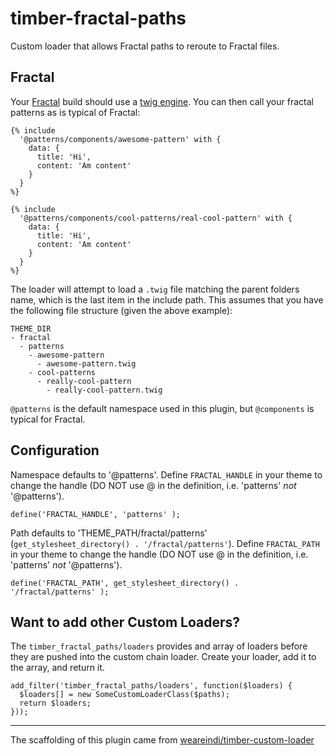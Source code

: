# timber-fractal-paths

Custom loader that allows Fractal paths to reroute to Fractal files.

## Fractal

Your [Fractal](https://fractal.build/) build should use a [twig
engine](https://github.com/frctl/twig). You can then call your fractal patterns as is
typical of Fractal:

```
{% include
  '@patterns/components/awesome-pattern' with {
    data: {
      title: 'Hi',
      content: 'Am content'
    }
  }
%}

{% include
  '@patterns/components/cool-patterns/real-cool-pattern' with {
    data: {
      title: 'Hi',
      content: 'Am content'
    }
  }
%}
```

The loader will attempt to load a `.twig` file matching the parent folders name, which is
the last item in the include path. This
assumes that you have the following file structure (given the above example):

```
THEME_DIR
- fractal
  - patterns
    - awesome-pattern
      - awesome-pattern.twig
    - cool-patterns
      - really-cool-pattern
        - really-cool-pattern.twig
```

`@patterns` is the default namespace used in this plugin, but `@components` is typical for Fractal.

## Configuration

Namespace defaults to '@patterns'. Define `FRACTAL_HANDLE` in your theme to change the
handle (DO NOT use @ in the definition, i.e. 'patterns' _not_ '@patterns').

```
define('FRACTAL_HANDLE', 'patterns' );
```

Path defaults to 'THEME_PATH/fractal/patterns' (`get_stylesheet_directory() . '/fractal/patterns'`). Define `FRACTAL_PATH` in your theme to change the
handle (DO NOT use @ in the definition, i.e. 'patterns' _not_ '@patterns').

```
define('FRACTAL_PATH', get_stylesheet_directory() . '/fractal/patterns' );
```


## Want to add other Custom Loaders?

The `timber_fractal_paths/loaders` provides and array of loaders before they are pushed
into the custom chain loader. Create your loader, add it to the array, and return it.

```
add_filter('timber_fractal_paths/loaders', function($loaders) {
  $loaders[] = new SomeCustomLoaderClass($paths);
  return $loaders;
}));
```

---------------------

The scaffolding of this plugin came from [weareindi/timber-custom-loader](https://github.com/weareindi/timber-custom-loader)